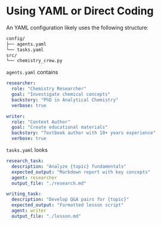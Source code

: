 # Using YAML or Direct Coding

An YAML configuration likely uses the following structure:

```bash
config/
├── agents.yaml
└── tasks.yaml
src/
└── chemistry_crew.py
```

`agents.yaml` contains

```yaml
researcher:
  role: "Chemistry Researcher"
  goal: "Investigate chemical concepts"
  backstory: "PhD in Analytical Chemistry"
  verbose: true

writer:
  role: "Content Author"
  goal: "Create educational materials"
  backstory: "Textbook author with 10+ years experience"
  verbose: true
```

`tasks.yaml` looks
```yaml
research_task:
  description: "Analyze {topic} fundamentals"
  expected_output: "Markdown report with key concepts"
  agent: researcher
  output_file: "./research.md"

writing_task:
  description: "Develop Q&A pairs for {topic}"
  expected_output: "Formatted lesson script"
  agent: writer
  output_file: "./lesson.md"
```
